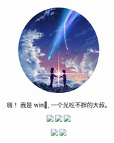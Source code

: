 <div align="center">
  <p><img src="avatar.jpeg" height="200" style="border-radius: 100%;" /></p>
  <p>嗨！ 我是 win👋, 一个光吃不胖的大叔。</p>
  <p>
    <img src="https://img.shields.io/github/followers/fengyun2" />
    <img src="https://img.shields.io/github/stars/fengyun2">
    <img src="https://visitor-badge.laobi.icu/badge?page_id=fengyun2.fengyun2.README.md" />
  </p>
  <p>
    <img
      src="https://github-readme-stats.vercel.app/api?username=fengyun2&theme=dark&show_icons=true"
      height="165"
    />
    <img
      src="https://github-readme-stats.vercel.app/api/top-langs/?username=fengyun2&layout=compact&theme=dark&hide_border=true&langs_count=10"
      height="165"
    />
  </p>
</div>


<!--
**nashaofu/nashaofu** is a ✨ _special_ ✨ repository because its `README.md` (this file) appears on your GitHub profile.

Here are some ideas to get you started:

- 🔭 I’m currently working on ...
- 🌱 I’m currently learning ...
- 👯 I’m looking to collaborate on ...
- 🤔 I’m looking for help with ...
- 💬 Ask me about ...
- 📫 How to reach me: ...
- 😄 Pronouns: ...
- ⚡ Fun fact: ...

[![win GitHub stats](https://github-readme-stats.vercel.app/api?username=fengyun2&show_icons=true&theme=radical)](https://github.com/anuraghazra/github-readme-stats)
![win Most used languages](https://github-readme-stats.vercel.app/api/top-langs/?username=fengyun2&layout=compact&hide_border=true&langs_count=10)
![Metrics](https://metrics.lecoq.io/fengyun2?template=classic&config.timezone=Asia%2FShanghai)
-->
